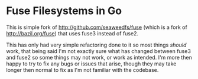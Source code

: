 # Fuse Filesystems in Go

This is simple fork of <http://github.com/seaweedfs/fuse> (which is a fork of <http://bazil.org/fuse>) that uses fuse3 instead of fuse2.

This has only had very simple refactoring done to it so most things _should_ work, that being said I'm not exactly sure what has changed between fuse3 and fuse2 so some things may not work, or work as intended. I'm more then happy to try to fix any bugs or issues that arise, though they may take longer then normal to fix as I'm not familiar with the codebase.
